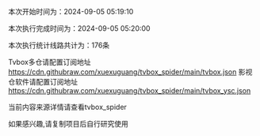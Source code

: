 
本次开始时间为：2024-09-05 05:19:10

本次执行完成时间为：2024-09-05 05:20:00

本次执行统计线路共计为：176条

Tvbox多仓请配置订阅地址 https://cdn.githubraw.com/xuexuguang/tvbox_spider/main/tvbox.json
影视仓软件请配置订阅地址 https://cdn.githubraw.com/xuexuguang/tvbox_spider/main/tvbox_ysc.json

当前内容来源详情请查看tvbox_spider

如果感兴趣,请复制项目后自行研究使用
